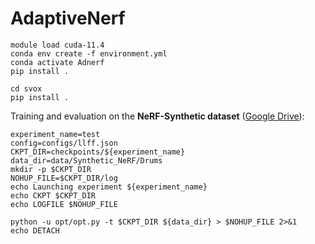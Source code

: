 # AdaptiveNerf

```
module load cuda-11.4
conda env create -f environment.yml
conda activate Adnerf
pip install .

cd svox
pip install .
```

Training and evaluation on the **NeRF-Synthetic dataset** ([Google Drive](https://drive.google.com/drive/folders/128yBriW1IG_3NJ5Rp7APSTZsJqdJdfc1)):

```
experiment_name=test
config=configs/llff.json
CKPT_DIR=checkpoints/${experiment_name}
data_dir=data/Synthetic_NeRF/Drums
mkdir -p $CKPT_DIR
NOHUP_FILE=$CKPT_DIR/log
echo Launching experiment ${experiment_name}
echo CKPT $CKPT_DIR
echo LOGFILE $NOHUP_FILE

python -u opt/opt.py -t $CKPT_DIR ${data_dir} > $NOHUP_FILE 2>&1 
echo DETACH
```
